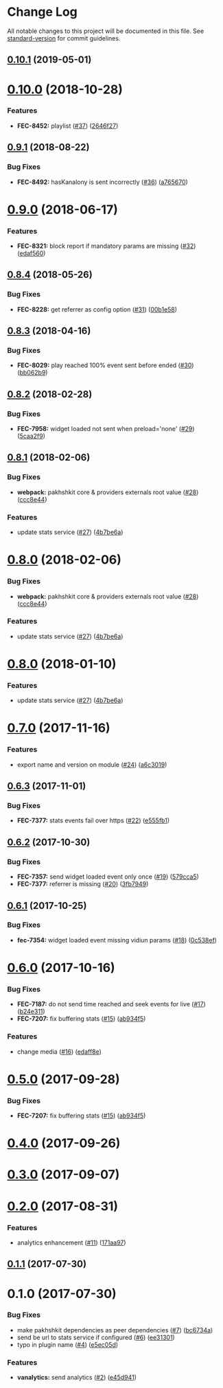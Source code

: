 # Change Log

All notable changes to this project will be documented in this file. See [standard-version](https://github.com/conventional-changelog/standard-version) for commit guidelines.

<a name="0.10.1"></a>
## [0.10.1](https://github.com/vidiun/pakhshkit-js-vanalytics/compare/v0.10.0...v0.10.1) (2019-05-01)



<a name="0.10.0"></a>
# [0.10.0](https://github.com/vidiun/pakhshkit-js-vanalytics/compare/v0.9.1...v0.10.0) (2018-10-28)


### Features

* **FEC-8452:** playlist ([#37](https://github.com/vidiun/pakhshkit-js-vanalytics/issues/37)) ([2646f27](https://github.com/vidiun/pakhshkit-js-vanalytics/commit/2646f27))



<a name="0.9.1"></a>
## [0.9.1](https://github.com/vidiun/pakhshkit-js-vanalytics/compare/v0.9.0...v0.9.1) (2018-08-22)


### Bug Fixes

* **FEC-8492:** hasKanalony is sent incorrectly ([#36](https://github.com/vidiun/pakhshkit-js-vanalytics/issues/36)) ([a765670](https://github.com/vidiun/pakhshkit-js-vanalytics/commit/a765670))



<a name="0.9.0"></a>
# [0.9.0](https://github.com/vidiun/pakhshkit-js-vanalytics/compare/v0.8.4...v0.9.0) (2018-06-17)


### Features

* **FEC-8321:** block report if mandatory params are missing ([#32](https://github.com/vidiun/pakhshkit-js-vanalytics/issues/32)) ([edaf560](https://github.com/vidiun/pakhshkit-js-vanalytics/commit/edaf560))



<a name="0.8.4"></a>
## [0.8.4](https://github.com/vidiun/pakhshkit-js-vanalytics/compare/v0.8.3...v0.8.4) (2018-05-26)


### Bug Fixes

* **FEC-8228:** get referrer as config option ([#31](https://github.com/vidiun/pakhshkit-js-vanalytics/issues/31)) ([00b1e58](https://github.com/vidiun/pakhshkit-js-vanalytics/commit/00b1e58))



<a name="0.8.3"></a>
## [0.8.3](https://github.com/vidiun/pakhshkit-js-vanalytics/compare/v0.8.2...v0.8.3) (2018-04-16)


### Bug Fixes

* **FEC-8029:** play reached 100% event sent before ended ([#30](https://github.com/vidiun/pakhshkit-js-vanalytics/issues/30)) ([bb062b9](https://github.com/vidiun/pakhshkit-js-vanalytics/commit/bb062b9))



<a name="0.8.2"></a>
## [0.8.2](https://github.com/vidiun/pakhshkit-js-vanalytics/compare/v0.8.1...v0.8.2) (2018-02-28)


### Bug Fixes

* **FEC-7958:** widget loaded not sent when preload='none' ([#29](https://github.com/vidiun/pakhshkit-js-vanalytics/issues/29)) ([5caa2f9](https://github.com/vidiun/pakhshkit-js-vanalytics/commit/5caa2f9))



<a name="0.8.1"></a>
## [0.8.1](https://github.com/vidiun/pakhshkit-js-vanalytics/compare/v0.7.0...v0.8.1) (2018-02-06)


### Bug Fixes

* **webpack:** pakhshkit core & providers externals root value ([#28](https://github.com/vidiun/pakhshkit-js-vanalytics/issues/28)) ([ccc8e44](https://github.com/vidiun/pakhshkit-js-vanalytics/commit/ccc8e44))


### Features

* update stats service ([#27](https://github.com/vidiun/pakhshkit-js-vanalytics/issues/27)) ([4b7be6a](https://github.com/vidiun/pakhshkit-js-vanalytics/commit/4b7be6a))



<a name="0.8.0"></a>
# [0.8.0](https://github.com/vidiun/pakhshkit-js-vanalytics/compare/v0.7.0...v0.8.0) (2018-02-06)


### Bug Fixes

* **webpack:** pakhshkit core & providers externals root value ([#28](https://github.com/vidiun/pakhshkit-js-vanalytics/issues/28)) ([ccc8e44](https://github.com/vidiun/pakhshkit-js-vanalytics/commit/ccc8e44))


### Features

* update stats service ([#27](https://github.com/vidiun/pakhshkit-js-vanalytics/issues/27)) ([4b7be6a](https://github.com/vidiun/pakhshkit-js-vanalytics/commit/4b7be6a))



<a name="0.8.0"></a>
# [0.8.0](https://github.com/vidiun/pakhshkit-js-vanalytics/compare/v0.7.0...v0.8.0) (2018-01-10)


### Features

* update stats service ([#27](https://github.com/vidiun/pakhshkit-js-vanalytics/issues/27)) ([4b7be6a](https://github.com/vidiun/pakhshkit-js-vanalytics/commit/4b7be6a))



<a name="0.7.0"></a>
# [0.7.0](https://github.com/vidiun/pakhshkit-js-vanalytics/compare/v0.6.3...v0.7.0) (2017-11-16)


### Features

* export name and version on module ([#24](https://github.com/vidiun/pakhshkit-js-vanalytics/issues/24)) ([a6c3019](https://github.com/vidiun/pakhshkit-js-vanalytics/commit/a6c3019))



<a name="0.6.3"></a>
## [0.6.3](https://github.com/vidiun/pakhshkit-js-vanalytics/compare/v0.6.2...v0.6.3) (2017-11-01)


### Bug Fixes

* **FEC-7377:** stats events fail over https ([#22](https://github.com/vidiun/pakhshkit-js-vanalytics/issues/22)) ([e555fb1](https://github.com/vidiun/pakhshkit-js-vanalytics/commit/e555fb1))



<a name="0.6.2"></a>
## [0.6.2](https://github.com/vidiun/pakhshkit-js-vanalytics/compare/v0.6.1...v0.6.2) (2017-10-30)


### Bug Fixes

* **FEC-7357:** send widget loaded event only once ([#19](https://github.com/vidiun/pakhshkit-js-vanalytics/issues/19)) ([579cca5](https://github.com/vidiun/pakhshkit-js-vanalytics/commit/579cca5))
* **FEC-7377:** referrer is missing ([#20](https://github.com/vidiun/pakhshkit-js-vanalytics/issues/20)) ([3fb7949](https://github.com/vidiun/pakhshkit-js-vanalytics/commit/3fb7949))



<a name="0.6.1"></a>
## [0.6.1](https://github.com/vidiun/pakhshkit-js-vanalytics/compare/v0.6.0...v0.6.1) (2017-10-25)


### Bug Fixes

* **fec-7354:** widget loaded event missing vidiun params ([#18](https://github.com/vidiun/pakhshkit-js-vanalytics/issues/18)) ([0c538ef](https://github.com/vidiun/pakhshkit-js-vanalytics/commit/0c538ef))



<a name="0.6.0"></a>
# [0.6.0](https://github.com/vidiun/pakhshkit-js-vanalytics/compare/v0.3.0...v0.6.0) (2017-10-16)


### Bug Fixes

* **FEC-7187:** do not send time reached and seek events for live ([#17](https://github.com/vidiun/pakhshkit-js-vanalytics/issues/17)) ([b24e311](https://github.com/vidiun/pakhshkit-js-vanalytics/commit/b24e311))
* **FEC-7207:** fix buffering stats ([#15](https://github.com/vidiun/pakhshkit-js-vanalytics/issues/15)) ([ab934f5](https://github.com/vidiun/pakhshkit-js-vanalytics/commit/ab934f5))


### Features

* change media ([#16](https://github.com/vidiun/pakhshkit-js-vanalytics/issues/16)) ([edaff8e](https://github.com/vidiun/pakhshkit-js-vanalytics/commit/edaff8e))



<a name="0.5.0"></a>
# [0.5.0](https://github.com/vidiun/pakhshkit-js-vanalytics/compare/v0.1.1...v0.5.0) (2017-09-28)


### Bug Fixes

* **FEC-7207:** fix buffering stats ([#15](https://github.com/vidiun/pakhshkit-js-vanalytics/issues/15)) ([ab934f5](https://github.com/vidiun/pakhshkit-js-vanalytics/commit/ab934f5))


<a name="0.4.0"></a>
# [0.4.0](https://github.com/vidiun/pakhshkit-js-vanalytics/compare/v0.1.1...v0.4.0) (2017-09-26)



<a name="0.3.0"></a>
# [0.3.0](https://github.com/vidiun/pakhshkit-js-vanalytics/compare/v0.1.1...v0.3.0) (2017-09-07)



<a name="0.2.0"></a>
# [0.2.0](https://github.com/vidiun/pakhshkit-js-vanalytics/compare/v0.1.1...v0.2.0) (2017-08-31)


### Features

* analytics enhancement ([#11](https://github.com/vidiun/pakhshkit-js-vanalytics/issues/11)) ([171aa97](https://github.com/vidiun/pakhshkit-js-vanalytics/commit/171aa97))



<a name="0.1.1"></a>
## [0.1.1](https://github.com/vidiun/pakhshkit-js-vanalytics/compare/v0.1.0...v0.1.1) (2017-07-30)



<a name="0.1.0"></a>
# 0.1.0 (2017-07-30)


### Bug Fixes

* make pakhshkit dependencies as peer dependencies ([#7](https://github.com/vidiun/pakhshkit-js-vanalytics/issues/7)) ([bc6734a](https://github.com/vidiun/pakhshkit-js-vanalytics/commit/bc6734a))
* send be url to stats service if configured ([#6](https://github.com/vidiun/pakhshkit-js-vanalytics/issues/6)) ([ee31301](https://github.com/vidiun/pakhshkit-js-vanalytics/commit/ee31301))
* typo in plugin name  ([#4](https://github.com/vidiun/pakhshkit-js-vanalytics/issues/4)) ([e5ec05d](https://github.com/vidiun/pakhshkit-js-vanalytics/commit/e5ec05d))


### Features

* **vanalytics:** send analytics ([#2](https://github.com/vidiun/pakhshkit-js-vanalytics/issues/2)) ([e45d941](https://github.com/vidiun/pakhshkit-js-vanalytics/commit/e45d941))
